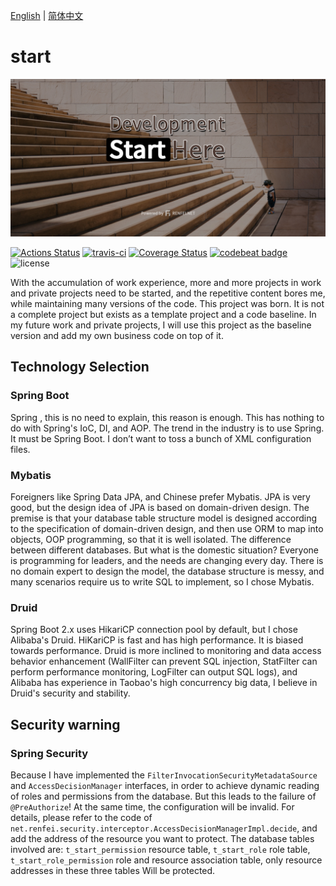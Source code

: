 [English](README.md) | [简体中文](README_zh_CN.md)

# start

![start](./docs/assets/img/social.jpg)

[![Actions Status](https://github.com/renfei/start/workflows/build/badge.svg)](https://github.com/renfei/start/actions/workflows/build.yml)
[![travis-ci](https://api.travis-ci.com/renfei/start.svg?branch=master)](https://travis-ci.com/github/renfei/start)
[![Coverage Status](https://coveralls.io/repos/github/renfei/start/badge.svg?branch=master)](https://coveralls.io/github/renfei/start?branch=master)
[![codebeat badge](https://codebeat.co/badges/4d73bef6-614a-411d-95ef-eef6aac95d87)](https://codebeat.co/projects/github-com-renfei-start-master)
![license](https://img.shields.io/github/license/renfei/start.svg)

With the accumulation of work experience, more and more projects in work and private projects need to be started, and
the repetitive content bores me, while maintaining many versions of the code. This project was born. It is not a
complete project but exists as a template project and a code baseline. In my future work and private projects, I will
use this project as the baseline version and add my own business code on top of it.

## Technology Selection

### Spring Boot

Spring , this is no need to explain, this reason is enough. This has nothing to do with Spring's IoC, DI, and AOP. The
trend in the industry is to use Spring. It must be Spring Boot. I don’t want to toss a bunch of XML configuration files.

### Mybatis

Foreigners like Spring Data JPA, and Chinese prefer Mybatis. JPA is very good, but the design idea of JPA is based on
domain-driven design. The premise is that your database table structure model is designed according to the specification
of domain-driven design, and then use ORM to map into objects, OOP programming, so that it is well isolated. The
difference between different databases. But what is the domestic situation? Everyone is programming for leaders, and the
needs are changing every day. There is no domain expert to design the model, the database structure is messy, and many
scenarios require us to write SQL to implement, so I chose Mybatis.

### Druid

Spring Boot 2.x uses HikariCP connection pool by default, but I chose Alibaba's Druid. HiKariCP is fast and has high
performance. It is biased towards performance. Druid is more inclined to monitoring and data access behavior
enhancement (WallFilter can prevent SQL injection, StatFilter can perform performance monitoring, LogFilter can output
SQL logs), and Alibaba has experience in Taobao's high concurrency big data, I believe in Druid's security and
stability.

## Security warning

### Spring Security

Because I have implemented the ```FilterInvocationSecurityMetadataSource``` and ```AccessDecisionManager``` interfaces,
in order to achieve dynamic reading of roles and permissions from the database. But this leads to the failure
of ```@PreAuthorize```! At the same time, the configuration will be invalid. For details, please refer to the code
of ```net.renfei.security.interceptor.AccessDecisionManagerImpl.decide```, and add the address of the resource you want
to protect. The database tables involved are: ```t_start_permission``` resource table, ```t_start_role``` role
table, ```t_start_role_permission``` role and resource association table, only resource addresses in these three tables
Will be protected. 